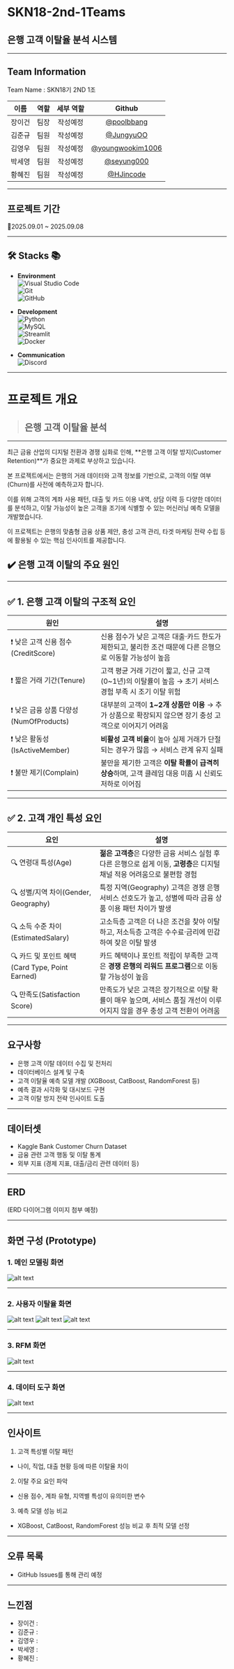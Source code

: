 # SKN18-2nd-1Teams
## 은행 고객 이탈율 분석 시스템

---

## Team Information
Team Name : SKN18기 2ND 1조  

| 이름    | 역할   | 세부 역할              | Github     |
|:------: |:-----: |:-------------------: |:----------:|
| 장이건  | 팀장   | 작성예정  | [@poolbbang](https://github.com/poolbbang)  |
| 김준규  | 팀원   | 작성예정  | [@JungyuOO](https://github.com/JungyuOO) |
| 김영우  | 팀원   | 작성예정    | [@youngwookim1006](https://github.com/youngwookim1006) |
| 박세영  | 팀원   | 작성예정  | [@seyung000](https://github.com/seyung000) |
| 황혜진  | 팀원   | 작성예정      | [@HJincode](https://github.com/HJincode) |

---

## 프로젝트 기간
📆2025.09.01 ~ 2025.09.08

---

## 🛠️ Stacks :books:
- **Environment**  
![Visual Studio Code](https://img.shields.io/badge/Visual%20Studio%20Code-007ACC?style=for-the-badge&logo=Visual%20Studio%20Code&logoColor=white)  
![Git](https://img.shields.io/badge/Git-F05032?style=for-the-badge&logo=Git&logoColor=white)  
![GitHub](https://img.shields.io/badge/GitHub-181717?style=for-the-badge&logo=GitHub&logoColor=white)  

- **Development**  
![Python](https://img.shields.io/badge/python-3776AB?style=for-the-badge&logo=python&logoColor=white)  
![MySQL](https://img.shields.io/badge/mysql-4479A1?style=for-the-badge&logo=mysql&logoColor=white)  
![Streamlit](https://img.shields.io/badge/streamlit-FF4B4B?style=for-the-badge&logo=streamlit&logoColor=white)  
![Docker](https://img.shields.io/badge/docker-%230db7ed.svg?style=for-the-badge&logo=docker&logoColor=white)  

- **Communication**  
![Discord](https://img.shields.io/badge/discord-5865F2?style=for-the-badge&logo=discord&logoColor=white)  

---

# 프로젝트 개요 
> ## 은행 고객 이탈율 분석
---
최근 금융 산업의 디지털 전환과 경쟁 심화로 인해, **은행 고객 이탈 방지(Customer Retention)**가 중요한 과제로 부상하고 있습니다.

본 프로젝트에서는 은행의 거래 데이터와 고객 정보를 기반으로, 고객의 이탈 여부(Churn)를 사전에 예측하고자 합니다.

이를 위해 고객의 계좌 사용 패턴, 대출 및 카드 이용 내역, 상담 이력 등 다양한 데이터를 분석하고, 이탈 가능성이 높은 고객을 조기에 식별할 수 있는 머신러닝 예측 모델을 개발했습니다.

이 프로젝트는 은행의 맞춤형 금융 상품 제안, 충성 고객 관리, 타겟 마케팅 전략 수립 등에 활용될 수 있는 핵심 인사이트를 제공합니다.

## ✔️ 은행 고객 이탈의 주요 원인

---

## ✅ 1. 은행 고객 이탈의 구조적 요인  

| 원인 | 설명 |
|------|------|
| ❗ 낮은 고객 신용 점수(CreditScore) | 신용 점수가 낮은 고객은 대출·카드 한도가 제한되고, 불리한 조건 때문에 다른 은행으로 이동할 가능성이 높음 |
| ❗ 짧은 거래 기간(Tenure) | 고객 평균 거래 기간이 짧고, 신규 고객(0~1년)의 이탈률이 높음 → 초기 서비스 경험 부족 시 조기 이탈 위험 |
| ❗ 낮은 금융 상품 다양성(NumOfProducts) | 대부분의 고객이 **1~2개 상품만 이용** → 추가 상품으로 확장되지 않으면 장기 충성 고객으로 이어지기 어려움 |
| ❗ 낮은 활동성(IsActiveMember) | **비활성 고객 비율**이 높아 실제 거래가 단절되는 경우가 많음 → 서비스 관계 유지 실패 |
| ❗ 불만 제기(Complain) | 불만을 제기한 고객은 **이탈 확률이 급격히 상승**하며, 고객 클레임 대응 미흡 시 신뢰도 저하로 이어짐 |

---

## ✅ 2. 고객 개인 특성 요인  

| 요인 | 설명 |
|------|------|
| 🔍 연령대 특성(Age) | **젊은 고객층**은 다양한 금융 서비스 실험 후 다른 은행으로 쉽게 이동, **고령층**은 디지털 채널 적응 어려움으로 불편함 경험 |
| 🔍 성별/지역 차이(Gender, Geography) | 특정 지역(Geography) 고객은 경쟁 은행 서비스 선호도가 높고, 성별에 따라 금융 상품 이용 패턴 차이가 발생 |
| 🔍 소득 수준 차이(EstimatedSalary) | 고소득층 고객은 더 나은 조건을 찾아 이탈하고, 저소득층 고객은 수수료·금리에 민감하여 잦은 이탈 발생 |
| 🔍 카드 및 포인트 혜택(Card Type, Point Earned) | 카드 혜택이나 포인트 적립이 부족한 고객은 **경쟁 은행의 리워드 프로그램**으로 이동할 가능성이 높음 |
| 🔍 만족도(Satisfaction Score) | 만족도가 낮은 고객은 장기적으로 이탈 확률이 매우 높으며, 서비스 품질 개선이 이루어지지 않을 경우 충성 고객 전환이 어려움 |

---


##  요구사항
- 은행 고객 이탈 데이터 수집 및 전처리  
- 데이터베이스 설계 및 구축  
- 고객 이탈율 예측 모델 개발 (XGBoost, CatBoost, RandomForest 등)  
- 예측 결과 시각화 및 대시보드 구현  
- 고객 이탈 방지 전략 인사이트 도출  

---

## 데이터셋
- Kaggle Bank Customer Churn Dataset  
- 금융 관련 고객 행동 및 이탈 통계  
- 외부 지표 (경제 지표, 대출/금리 관련 데이터 등)  

---

##  ERD
(ERD 다이어그램 이미지 첨부 예정)

---

## 화면 구성 (Prototype)
### 1. 메인 모델링 화면
![alt text](3-application/assets/img/Readme_prototype_page1.png)

---


### 2. 사용자 이탈율 화면 
![alt text](3-application/assets/img/Readme_prototype_page2_1.png)
![alt text](3-application/assets/img/Readme_prototype_page2_2.png)
![alt text](3-application/assets/img/Readme_prototype_page2_3.png)

---


### 3. RFM 화면
![alt text](3-application/assets/img/Readme_prototype_page3.png)

---


### 4. 데이터 도구 화면 
![alt text](3-application/assets/img/Readme_prototype_page4.png)


---

## 인사이트
1. 고객 특성별 이탈 패턴  
- 나이, 직업, 대출 현황 등에 따른 이탈율 차이  

2. 이탈 주요 요인 파악  
- 신용 점수, 계좌 유형, 지역별 특성이 유의미한 변수  

3. 예측 모델 성능 비교  
- XGBoost, CatBoost, RandomForest 성능 비교 후 최적 모델 선정  

---

##  오류 목록
- GitHub Issues를 통해 관리 예정  

---

## 느낀점 
- 장이건 :  
- 김준규 :  
- 김영우 :  
- 박세영 :  
- 황혜진 :  
